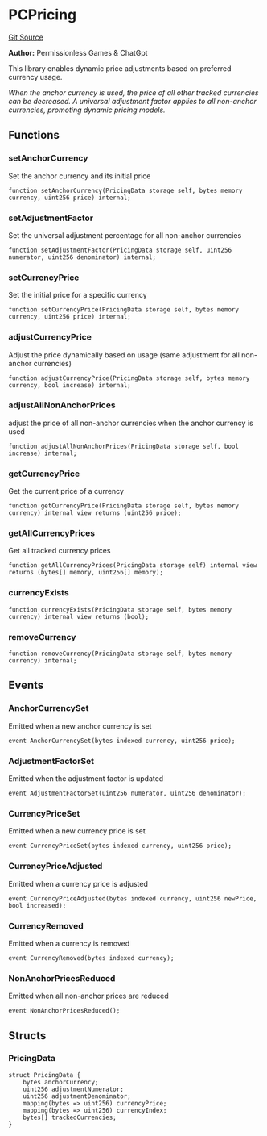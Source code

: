 # PCPricing
[Git Source](https://github.com//PermissionlessGames/degen-casino/blob/7a794f3daf632c32ff2205d7d9459ac48a135034/src/libraries/PCPricing.sol)

**Author:**
Permissionless Games & ChatGpt

This library enables dynamic price adjustments based on preferred currency usage.

*When the anchor currency is used, the price of all other tracked currencies can be decreased.
A universal adjustment factor applies to all non-anchor currencies, promoting dynamic pricing models.*


## Functions
### setAnchorCurrency

Set the anchor currency and its initial price


```solidity
function setAnchorCurrency(PricingData storage self, bytes memory currency, uint256 price) internal;
```

### setAdjustmentFactor

Set the universal adjustment percentage for all non-anchor currencies


```solidity
function setAdjustmentFactor(PricingData storage self, uint256 numerator, uint256 denominator) internal;
```

### setCurrencyPrice

Set the initial price for a specific currency


```solidity
function setCurrencyPrice(PricingData storage self, bytes memory currency, uint256 price) internal;
```

### adjustCurrencyPrice

Adjust the price dynamically based on usage (same adjustment for all non-anchor currencies)


```solidity
function adjustCurrencyPrice(PricingData storage self, bytes memory currency, bool increase) internal;
```

### adjustAllNonAnchorPrices

adjust the price of all non-anchor currencies when the anchor currency is used


```solidity
function adjustAllNonAnchorPrices(PricingData storage self, bool increase) internal;
```

### getCurrencyPrice

Get the current price of a currency


```solidity
function getCurrencyPrice(PricingData storage self, bytes memory currency) internal view returns (uint256 price);
```

### getAllCurrencyPrices

Get all tracked currency prices


```solidity
function getAllCurrencyPrices(PricingData storage self) internal view returns (bytes[] memory, uint256[] memory);
```

### currencyExists


```solidity
function currencyExists(PricingData storage self, bytes memory currency) internal view returns (bool);
```

### removeCurrency


```solidity
function removeCurrency(PricingData storage self, bytes memory currency) internal;
```

## Events
### AnchorCurrencySet
Emitted when a new anchor currency is set


```solidity
event AnchorCurrencySet(bytes indexed currency, uint256 price);
```

### AdjustmentFactorSet
Emitted when the adjustment factor is updated


```solidity
event AdjustmentFactorSet(uint256 numerator, uint256 denominator);
```

### CurrencyPriceSet
Emitted when a new currency price is set


```solidity
event CurrencyPriceSet(bytes indexed currency, uint256 price);
```

### CurrencyPriceAdjusted
Emitted when a currency price is adjusted


```solidity
event CurrencyPriceAdjusted(bytes indexed currency, uint256 newPrice, bool increased);
```

### CurrencyRemoved
Emitted when a currency is removed


```solidity
event CurrencyRemoved(bytes indexed currency);
```

### NonAnchorPricesReduced
Emitted when all non-anchor prices are reduced


```solidity
event NonAnchorPricesReduced();
```

## Structs
### PricingData

```solidity
struct PricingData {
    bytes anchorCurrency;
    uint256 adjustmentNumerator;
    uint256 adjustmentDenominator;
    mapping(bytes => uint256) currencyPrice;
    mapping(bytes => uint256) currencyIndex;
    bytes[] trackedCurrencies;
}
```

